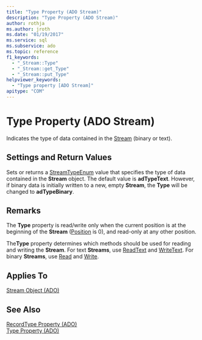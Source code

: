 ```yaml
---
title: "Type Property (ADO Stream)"
description: "Type Property (ADO Stream)"
author: rothja
ms.author: jroth
ms.date: "01/19/2017"
ms.service: sql
ms.subservice: ado
ms.topic: reference
f1_keywords:
  - "_Stream::Type"
  - "_Stream::get_Type"
  - "_Stream::put_Type"
helpviewer_keywords:
  - "Type property [ADO Stream]"
apitype: "COM"
---
```

# Type Property (ADO Stream)
Indicates the type of data contained in the [Stream](./stream-object-ado.md) (binary or text).  
  
## Settings and Return Values  
 Sets or returns a [StreamTypeEnum](./streamtypeenum.md) value that specifies the type of data contained in the **Stream** object. The default value is **adTypeText**. However, if binary data is initially written to a new, empty **Stream**, the **Type** will be changed to **adTypeBinary**.  
  
## Remarks  
 The **Type** property is read/write only when the current position is at the beginning of the **Stream** ([Position](./position-property-ado.md) is 0), and read-only at any other position.  
  
 The**Type** property determines which methods should be used for reading and writing the **Stream**. For text **Streams**, use [ReadText](./readtext-method.md) and [WriteText](./writetext-method.md). For binary **Streams**, use [Read](./read-method.md) and [Write](./write-method.md).  
  
## Applies To  
 [Stream Object (ADO)](./stream-object-ado.md)  
  
## See Also  
 [RecordType Property (ADO)](./recordtype-property-ado.md)   
 [Type Property (ADO)](./type-property-ado.md)